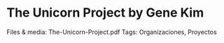 # The Unicorn Project by Gene Kim

Files & media: The-Unicorn-Project.pdf
Tags: Organizaciones, Proyectos